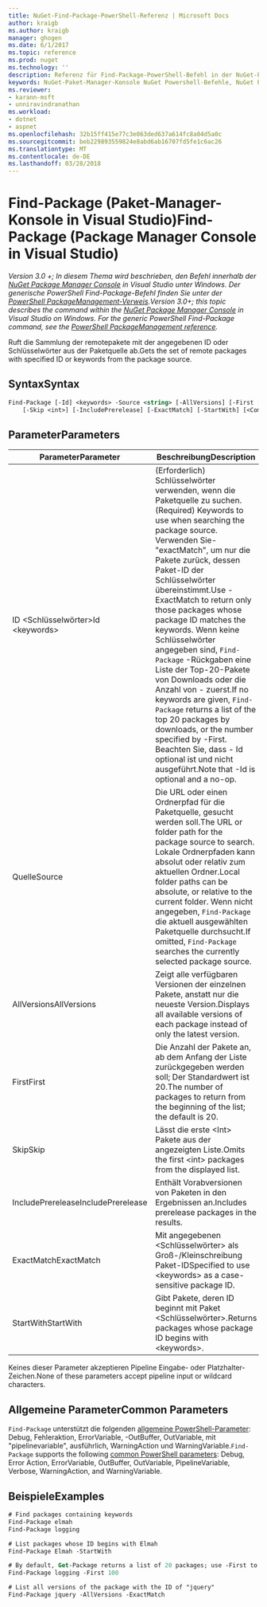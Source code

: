 ```yaml
---
title: NuGet-Find-Package-PowerShell-Referenz | Microsoft Docs
author: kraigb
ms.author: kraigb
manager: ghogen
ms.date: 6/1/2017
ms.topic: reference
ms.prod: nuget
ms.technology: ''
description: Referenz für Find-Package-PowerShell-Befehl in der NuGet-Paket-Manager-Konsole in Visual Studio.
keywords: NuGet-Paket-Manager-Konsole NuGet Powershell-Befehle, NuGet Powershell-Referenz, Find-Package
ms.reviewer:
- karann-msft
- unniravindranathan
ms.workload:
- dotnet
- aspnet
ms.openlocfilehash: 32b15ff415e77c3e063ded637a614fc8a04d5a0c
ms.sourcegitcommit: beb229893559824e8abd6ab16707fd5fe1c6ac26
ms.translationtype: MT
ms.contentlocale: de-DE
ms.lasthandoff: 03/28/2018
---
```

# <a name="find-package-package-manager-console-in-visual-studio"></a><span data-ttu-id="8c4e6-104">Find-Package (Paket-Manager-Konsole in Visual Studio)</span><span class="sxs-lookup"><span data-stu-id="8c4e6-104">Find-Package (Package Manager Console in Visual Studio)</span></span>

<span data-ttu-id="8c4e6-105">*Version 3.0 +; In diesem Thema wird beschrieben, den Befehl innerhalb der [NuGet Package Manager Console](package-manager-console.md) in Visual Studio unter Windows. Der generische PowerShell Find-Package-Befehl finden Sie unter der [PowerShell PackageManagement-Verweis](/powershell/module/packagemanagement/?view=powershell-6).*</span><span class="sxs-lookup"><span data-stu-id="8c4e6-105">*Version 3.0+; this topic describes the command within the [NuGet Package Manager Console](package-manager-console.md) in Visual Studio on Windows. For the generic PowerShell Find-Package command, see the [PowerShell PackageManagement reference](/powershell/module/packagemanagement/?view=powershell-6).*</span></span>

<span data-ttu-id="8c4e6-106">Ruft die Sammlung der remotepakete mit der angegebenen ID oder Schlüsselwörter aus der Paketquelle ab.</span><span class="sxs-lookup"><span data-stu-id="8c4e6-106">Gets the set of remote packages with specified ID or keywords from the package source.</span></span>

## <a name="syntax"></a><span data-ttu-id="8c4e6-107">Syntax</span><span class="sxs-lookup"><span data-stu-id="8c4e6-107">Syntax</span></span>

```ps
Find-Package [-Id] <keywords> -Source <string> [-AllVersions] [-First [<int>]]
    [-Skip <int>] [-IncludePrerelease] [-ExactMatch] [-StartWith] [<CommonParameters>]
```

## <a name="parameters"></a><span data-ttu-id="8c4e6-108">Parameter</span><span class="sxs-lookup"><span data-stu-id="8c4e6-108">Parameters</span></span>

| <span data-ttu-id="8c4e6-109">Parameter</span><span class="sxs-lookup"><span data-stu-id="8c4e6-109">Parameter</span></span> | <span data-ttu-id="8c4e6-110">Beschreibung</span><span class="sxs-lookup"><span data-stu-id="8c4e6-110">Description</span></span> |
| --- | --- |
| <span data-ttu-id="8c4e6-111">ID &lt;Schlüsselwörter&gt;</span><span class="sxs-lookup"><span data-stu-id="8c4e6-111">Id &lt;keywords&gt;</span></span> | <span data-ttu-id="8c4e6-112">(Erforderlich) Schlüsselwörter verwenden, wenn die Paketquelle zu suchen.</span><span class="sxs-lookup"><span data-stu-id="8c4e6-112">(Required) Keywords to use when searching the package source.</span></span> <span data-ttu-id="8c4e6-113">Verwenden Sie-"exactMatch", um nur die Pakete zurück, dessen Paket-ID der Schlüsselwörter übereinstimmt.</span><span class="sxs-lookup"><span data-stu-id="8c4e6-113">Use -ExactMatch to return only those packages whose package ID matches the keywords.</span></span> <span data-ttu-id="8c4e6-114">Wenn keine Schlüsselwörter angegeben sind, `Find-Package` -Rückgaben eine Liste der Top-20-Pakete von Downloads oder die Anzahl von - zuerst.</span><span class="sxs-lookup"><span data-stu-id="8c4e6-114">If no keywords are given, `Find-Package` returns a list of the top 20 packages by downloads, or the number specified by -First.</span></span> <span data-ttu-id="8c4e6-115">Beachten Sie, dass - Id optional ist und nicht ausgeführt.</span><span class="sxs-lookup"><span data-stu-id="8c4e6-115">Note that -Id is optional and a no-op.</span></span> |
| <span data-ttu-id="8c4e6-116">Quelle</span><span class="sxs-lookup"><span data-stu-id="8c4e6-116">Source</span></span> | <span data-ttu-id="8c4e6-117">Die URL oder einen Ordnerpfad für die Paketquelle, gesucht werden soll.</span><span class="sxs-lookup"><span data-stu-id="8c4e6-117">The URL or folder path for the package source to search.</span></span> <span data-ttu-id="8c4e6-118">Lokale Ordnerpfaden kann absolut oder relativ zum aktuellen Ordner.</span><span class="sxs-lookup"><span data-stu-id="8c4e6-118">Local folder paths can be absolute, or relative to the current folder.</span></span> <span data-ttu-id="8c4e6-119">Wenn nicht angegeben, `Find-Package` die aktuell ausgewählten Paketquelle durchsucht.</span><span class="sxs-lookup"><span data-stu-id="8c4e6-119">If omitted, `Find-Package` searches the currently selected package source.</span></span> |
| <span data-ttu-id="8c4e6-120">AllVersions</span><span class="sxs-lookup"><span data-stu-id="8c4e6-120">AllVersions</span></span> | <span data-ttu-id="8c4e6-121">Zeigt alle verfügbaren Versionen der einzelnen Pakete, anstatt nur die neueste Version.</span><span class="sxs-lookup"><span data-stu-id="8c4e6-121">Displays all available versions of each package instead of only the latest version.</span></span> |
| <span data-ttu-id="8c4e6-122">First</span><span class="sxs-lookup"><span data-stu-id="8c4e6-122">First</span></span> | <span data-ttu-id="8c4e6-123">Die Anzahl der Pakete an, ab dem Anfang der Liste zurückgegeben werden soll; Der Standardwert ist 20.</span><span class="sxs-lookup"><span data-stu-id="8c4e6-123">The number of packages to return from the beginning of the list; the default is 20.</span></span> |
| <span data-ttu-id="8c4e6-124">Skip</span><span class="sxs-lookup"><span data-stu-id="8c4e6-124">Skip</span></span> | <span data-ttu-id="8c4e6-125">Lässt die erste &lt;Int&gt; Pakete aus der angezeigten Liste.</span><span class="sxs-lookup"><span data-stu-id="8c4e6-125">Omits the first &lt;int&gt; packages from the displayed list.</span></span>  |
| <span data-ttu-id="8c4e6-126">IncludePrerelease</span><span class="sxs-lookup"><span data-stu-id="8c4e6-126">IncludePrerelease</span></span> | <span data-ttu-id="8c4e6-127">Enthält Vorabversionen von Paketen in den Ergebnissen an.</span><span class="sxs-lookup"><span data-stu-id="8c4e6-127">Includes prerelease packages in the results.</span></span> |
| <span data-ttu-id="8c4e6-128">ExactMatch</span><span class="sxs-lookup"><span data-stu-id="8c4e6-128">ExactMatch</span></span> | <span data-ttu-id="8c4e6-129">Mit angegebenen &lt;Schlüsselwörter&gt; als Groß-/Kleinschreibung Paket-ID</span><span class="sxs-lookup"><span data-stu-id="8c4e6-129">Specified to use &lt;keywords&gt; as a case-sensitive package ID.</span></span> |
| <span data-ttu-id="8c4e6-130">StartWith</span><span class="sxs-lookup"><span data-stu-id="8c4e6-130">StartWith</span></span> | <span data-ttu-id="8c4e6-131">Gibt Pakete, deren ID beginnt mit Paket &lt;Schlüsselwörter&gt;.</span><span class="sxs-lookup"><span data-stu-id="8c4e6-131">Returns packages whose package ID begins with &lt;keywords&gt;.</span></span> |

<span data-ttu-id="8c4e6-132">Keines dieser Parameter akzeptieren Pipeline Eingabe- oder Platzhalter-Zeichen.</span><span class="sxs-lookup"><span data-stu-id="8c4e6-132">None of these parameters accept pipeline input or wildcard characters.</span></span>

## <a name="common-parameters"></a><span data-ttu-id="8c4e6-133">Allgemeine Parameter</span><span class="sxs-lookup"><span data-stu-id="8c4e6-133">Common Parameters</span></span>

<span data-ttu-id="8c4e6-134">`Find-Package` unterstützt die folgenden [allgemeine PowerShell-Parameter](http://go.microsoft.com/fwlink/?LinkID=113216): Debug, Fehleraktion, ErrorVariable, -OutBuffer, OutVariable, mit "pipelinevariable", ausführlich, WarningAction und WarningVariable.</span><span class="sxs-lookup"><span data-stu-id="8c4e6-134">`Find-Package` supports the following [common PowerShell parameters](http://go.microsoft.com/fwlink/?LinkID=113216): Debug, Error Action, ErrorVariable, OutBuffer, OutVariable, PipelineVariable, Verbose, WarningAction, and WarningVariable.</span></span>

## <a name="examples"></a><span data-ttu-id="8c4e6-135">Beispiele</span><span class="sxs-lookup"><span data-stu-id="8c4e6-135">Examples</span></span>

```ps
# Find packages containing keywords
Find-Package elmah
Find-Package logging

# List packages whose ID begins with Elmah
Find-Package Elmah -StartWith

# By default, Get-Package returns a list of 20 packages; use -First to show more
Find-Package logging -First 100

# List all versions of the package with the ID of "jquery"
Find-Package jquery -AllVersions -ExactMatch
```
